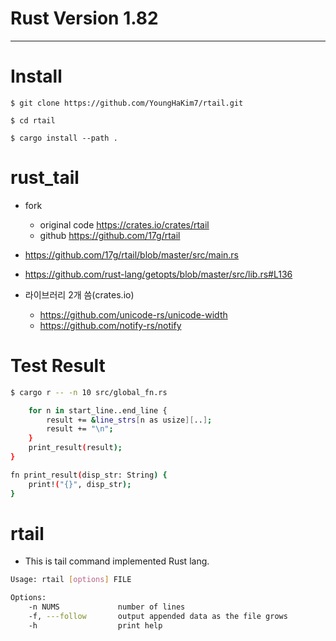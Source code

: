 # Rust Version 1.82

<hr />

# Install

```
$ git clone https://github.com/YoungHaKim7/rtail.git

$ cd rtail
 
$ cargo install --path .
```

# rust_tail
- fork
  - original code https://crates.io/crates/rtail
  - github https://github.com/17g/rtail
  
- https://github.com/17g/rtail/blob/master/src/main.rs
- https://github.com/rust-lang/getopts/blob/master/src/lib.rs#L136

- 라이브러리 2개 씀(crates.io)
  - https://github.com/unicode-rs/unicode-width
  - https://github.com/notify-rs/notify


# Test Result

```bash
$ cargo r -- -n 10 src/global_fn.rs 

    for n in start_line..end_line {
        result += &line_strs[n as usize][..];
        result += "\n";
    }
    print_result(result);
}

fn print_result(disp_str: String) {
    print!("{}", disp_str);
}

```

# rtail

- This is tail command implemented Rust lang.

```bash
Usage: rtail [options] FILE

Options:
    -n NUMS             number of lines
    -f, ---follow       output appended data as the file grows
    -h                  print help
```
